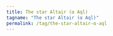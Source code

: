 ```yaml
---
title: The star Altair (α Aql)
tagname: "The star Altair (α Aql)"
permalink: /tag/the-star-altair-α-aql
---
```

